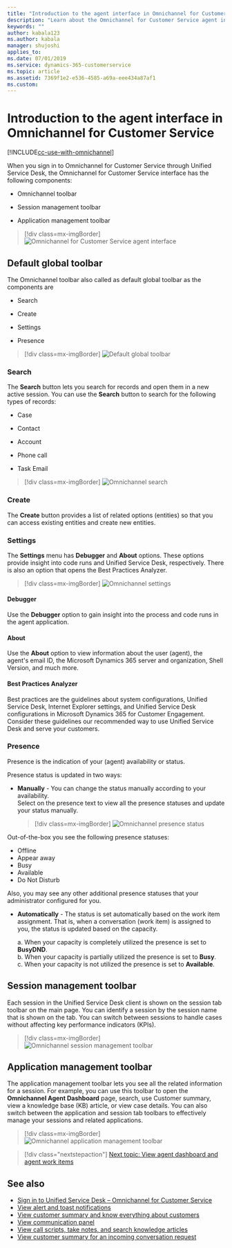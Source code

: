 ```yaml
---
title: "Introduction to the agent interface in Omnichannel for Customer Service | MicrosoftDocs"
description: "Learn about the Omnichannel for Customer Service agent interface in Unified Service Desk. The agent interface contains Omnichannel toolbar, session tab management toolbar, and application tab management toolbar."
keywords: ""
author: kabala123
ms.author: kabala
manager: shujoshi
applies_to: 
ms.date: 07/01/2019
ms.service: dynamics-365-customerservice
ms.topic: article
ms.assetid: 7369f1e2-e536-4585-a69a-eee434a87af1
ms.custom: 
---
```


# Introduction to the agent interface in Omnichannel for Customer Service

[!INCLUDE[cc-use-with-omnichannel](../../../includes/cc-use-with-omnichannel.md)]

When you sign in to Omnichannel for Customer Service through Unified Service Desk, the Omnichannel for Customer Service interface has the following components:

 - Omnichannel toolbar

 - Session management toolbar

 - Application management toolbar

 > [!div class=mx-imgBorder]
 >![Omnichannel for Customer Service agent interface](../../media/oc-usd-agent-interface.png "Omnichannel for Customer Service agent interface")  

## Default global toolbar

The Omnichannel toolbar also called as default global toolbar as the components are

 - Search

 - Create

 - Settings

 - Presence

 > [!div class=mx-imgBorder]
 > ![Default global toolbar](../../media/oc-usd-global-toolbar.png "Default global toolbar")  

### Search

The **Search** button lets you search for records and open them in a new active session. You can use the **Search** button to search for the following types of records:

 - Case

 - Contact

 - Account

 - Phone call

 - Task Email
 
 > [!div class=mx-imgBorder]
 > ![Omnichannel search](../../media/oc-usd-search.png "Omnichannel search")  

### Create

The **Create** button provides a list of related options (entities) so that you can access existing entities and create new entities.

### Settings

The **Settings** menu has **Debugger** and **About** options. These options provide insight into code runs and Unified Service Desk, respectively. There is also an option that opens the Best Practices Analyzer.

 > [!div class=mx-imgBorder]
 > ![Omnichannel settings](../../media/oc-usd-settings.png "Omnichannel settings")  

#### Debugger

Use the **Debugger** option to gain insight into the process and code runs in the agent application.

#### About

Use the **About** option to view information about the user (agent), the agent's email ID, the Microsoft Dynamics 365 server and organization, Shell Version, and much more.

#### Best Practices Analyzer

Best practices are the guidelines about system configurations, Unified Service Desk, Internet Explorer settings, and Unified Service Desk configurations in Microsoft Dynamics 365 for Customer Engagement. Consider these guidelines our recommended way to use Unified Service Desk and serve your customers.

### Presence

Presence is the indication of your (agent) availability or status.

Presence status is updated in two ways: 
- **Manually** - You can change the status manually according to your availability.<br>Select on the presence text to view all the presence statuses and update your status manually. 

  > [!div class=mx-imgBorder]
  > ![Omnichannel presence status](../../media/oc-usd-presence.png "Omnichannel presence status")

Out-of-the-box you see the following presence statuses:

  - Offline
  - Appear away
  - Busy
  - Available
  - Do Not Disturb
 
  Also, you may see any other additional presence statuses that your administrator configured for you.

- **Automatically** - The status is set automatically based on the work item assignment. That is, when a conversation (work item) is assigned to you, the status is updated based on the capacity.

  a. When your capacity is completely utilized the presence is set to **BusyDND**.<br>
  b. When your capacity is partially utilized the presence is set to **Busy**. <br>
  c. When your capacity is not utilized the presence is set to **Available**.<br>

## Session management toolbar

Each session in the Unified Service Desk client is shown on the session tab toolbar on the main page. You can identify a session by the session name that is shown on the tab. You can switch between sessions to handle cases without affecting key performance indicators (KPIs).

> [!div class=mx-imgBorder]
> ![Omnichannel session management toolbar](../../media/oc-usd-session-management-toolbar.png "Omnichannel session management toolbar")  

## Application management toolbar

The application management toolbar lets you see all the related information for a session. For example, you can use this toolbar to open the **Omnichannel Agent Dashboard** page, search, use Customer summary, view a knowledge base (KB) article, or view case details. You can also switch between the application and session tab toolbars to effectively manage your sessions and related applications.

> [!div class=mx-imgBorder]
> ![Omnichannel application management toolbar](../../media/oc-usd-application-management-toolbar.png "Omnichannel application management toolbar") 

> [!div class="nextstepaction"]
> [Next topic: View agent dashboard and agent work items](introduction-agent-dashboard.md)

## See also

- [Sign in to Unified Service Desk – Omnichannel for Customer Service](signin-unified-service-desk-omnichannel.md)
- [View alert and toast notifications](notifications.md)
- [View customer summary and know everything about customers](customer-summary.md)
- [View communication panel](left-control-panel.md)
- [View call scripts, take notes, and search knowledge articles](right-control-panel.md)
- [View customer summary for an incoming conversation request](view-customer-summary-incoming-conversation-request.md)
